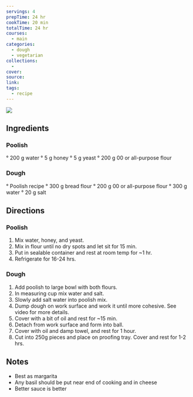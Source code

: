 ```yaml
---
servings: 4
prepTime: 24 hr
cookTime: 20 min
totalTime: 24 hr
courses:
  - main
categories:
  - dough
  - vegetarian
collections:
  -
cover:
source:
link:
tags:
  - recipe
---
```


![](Extras/Attachments/pizzaDough.png)


## Ingredients

### Poolish

° 200 g water
° 5 g honey
° 5 g yeast
° 200 g 00 or all-purpose flour

### Dough

° Poolish recipe
° 300 g bread flour
° 200 g 00 or all-purpose flour
° 300 g water
° 20 g salt


## Directions

### Poolish

1. Mix water, honey, and yeast.
2. Mix in flour until no dry spots and let sit for 15 min.
3. Put in sealable container and rest at room temp for ~1 hr.
4. Refrigerate for 16-24 hrs.

### Dough

1. Add poolish to large bowl with both flours.
2. In measuring cup mix water and salt.
3. Slowly add salt water into poolish mix.
4. Dump dough on work surface and work it until more cohesive. See video for more details.
5. Cover with a bit of oil and rest for ~15 min.
6. Detach from work surface and form into ball.
7. Cover with oil and damp towel, and rest for 1 hour.
8. Cut into 250g pieces and place on proofing tray. Cover and rest for 1-2 hrs.


## Notes

- Best as margarita
- Any basil should be put near end of cooking and in cheese
- Better sauce is better
